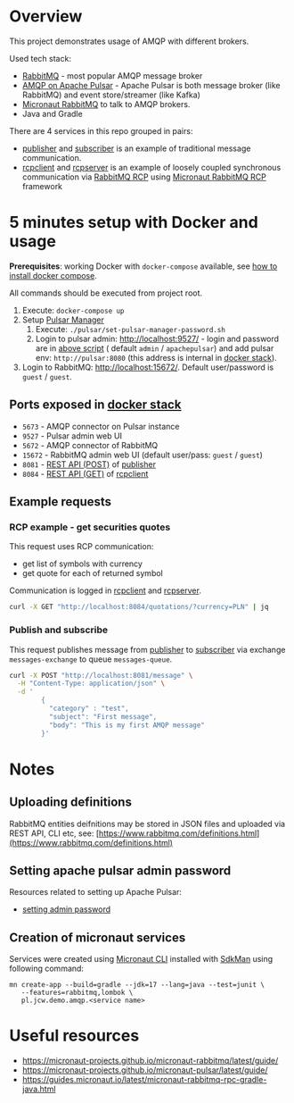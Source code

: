 # Overview

This project demonstrates usage of AMQP with different brokers.

Used tech stack:

- [RabbitMQ](https://www.rabbitmq.com/) - most popular AMQP message broker
- [AMQP on Apache Pulsar](https://github.com/streamnative/aop) - Apache Pulsar is both message
  broker (like RabbitMQ) and event store/streamer (like Kafka)
- [Micronaut RabbitMQ](https://micronaut-projects.github.io/micronaut-rabbitmq/latest/guide/) to
  talk to AMQP brokers.
- Java and Gradle

There are 4 services in this repo grouped in pairs:

- [publisher](./publisher) and [subscriber](./subscriber) is an example of traditional message
  communication.
- [rcpclient](./rcpclient) and [rcpserver](./rcpserver) is an example of loosely coupled synchronous
  communication via [RabbitMQ RCP](https://www.rabbitmq.com/tutorials/tutorial-six-python.html)
  using [Micronaut RabbitMQ RCP](https://guides.micronaut.io/latest/micronaut-rabbitmq-rpc-gradle-java.html) framework

# 5 minutes setup with Docker and usage

**Prerequisites**: working Docker with `docker-compose` available,
see [how to install docker compose](https://docs.docker.com/compose/install/).

All commands should be executed from project root.

1. Execute: `docker-compose up`
2. Setup [Pulsar Manager](https://pulsar.apache.org/docs/en/administration-pulsar-manager/)
    1. Execute: `./pulsar/set-pulsar-manager-password.sh`
    2. Login to pulsar admin: [http://localhost:9527/](http://localhost:9527/) - login and password
       are in [above script](./pulsar/set-pulsar-manager-password.sh) (
       default `admin` / `apachepulsar`) and add pulsar env:
       `http://pulsar:8080` (this address is internal in [docker stack](./docker-compose.yml)).
3. Login to RabbitMQ: [http://localhost:15672/](http://localhost:15672/). Default user/password
   is `guest` / `guest`.

## Ports exposed in [docker stack](./docker-compose.yml)

- `5673` - AMQP connector on Pulsar instance
- `9527` - Pulsar admin web UI
- `5672` - AMQP connector of RabbitMQ
- `15672` - RabbitMQ admin web UI (default user/pass: `guest` / `guest`)
- `8081` - [REST API (POST)](http://localhost:8081/message) of [publisher](./publisher)
- `8084` - [REST API (GET)](http://localhost:8084/quotations/?currency=PLN) of [rcpclient](./rcpclient)

## Example requests

### RCP example - get securities quotes

This request uses RCP communication:
- get list of symbols with currency
- get quote for each of returned symbol

Communication is logged in [rcpclient](./rcpclient) and [rcpserver](./rcpserver).

```bash
curl -X GET "http://localhost:8084/quotations/?currency=PLN" | jq
```

### Publish and subscribe

This request publishes message from [publisher](./publisher) to [subscriber](./subscriber) 
via exchange `messages-exchange` to queue `messages-queue`.

```bash
curl -X POST "http://localhost:8081/message" \
  -H "Content-Type: application/json" \
  -d '
        {
          "category" : "test",
          "subject": "First message",
          "body": "This is my first AMQP message"
        }'
```

# Notes

## Uploading definitions

RabbitMQ entities deifnitions may be stored in JSON files and uploaded via REST API, CLI etc, see:
[https://www.rabbitmq.com/definitions.html](https://www.rabbitmq.com/definitions.html)

## Setting apache pulsar admin password

Resources related to setting up Apache Pulsar:

- [setting admin password](https://pulsar.apache.org/docs/en/administration-pulsar-manager/#set-administrator-account-and-password)

## Creation of micronaut services

Services were created using [Micronaut CLI](https://micronaut.io/download/) installed
with [SdkMan](https://sdkman.io/) using following command:

```
mn create-app --build=gradle --jdk=17 --lang=java --test=junit \
   --features=rabbitmq,lombok \
   pl.jcw.demo.amqp.<service name>
```

# Useful resources

- https://micronaut-projects.github.io/micronaut-rabbitmq/latest/guide/
- https://micronaut-projects.github.io/micronaut-pulsar/latest/guide/
- https://guides.micronaut.io/latest/micronaut-rabbitmq-rpc-gradle-java.html
